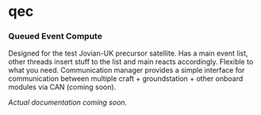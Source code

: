 # qec
### Queued Event Compute
Designed for the test Jovian-UK precursor satellite. Has a main event list, other threads insert stuff to the list and main reacts accordingly. Flexible to what you need.
Communication manager provides a simple interface for communication between multiple craft + groundstation + other onboard modules via CAN (coming soon).

*Actual documentation coming soon.*
